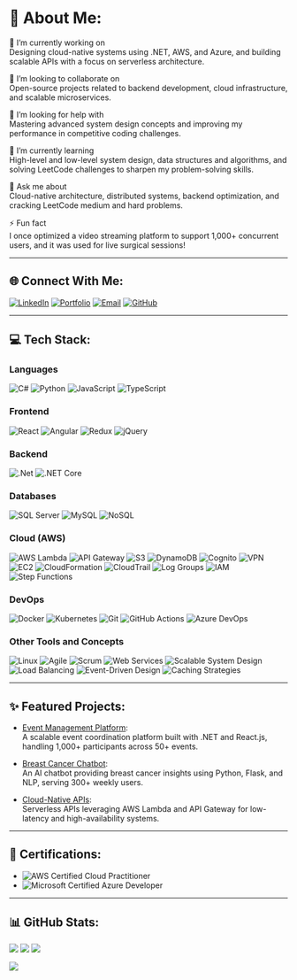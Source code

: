 # 💫 About Me:
🔭 I’m currently working on  
Designing cloud-native systems using .NET, AWS, and Azure, and building scalable APIs with a focus on serverless architecture.  

👯 I’m looking to collaborate on  
Open-source projects related to backend development, cloud infrastructure, and scalable microservices.  

🤝 I’m looking for help with  
Mastering advanced system design concepts and improving my performance in competitive coding challenges.  

🌱 I’m currently learning  
High-level and low-level system design, data structures and algorithms, and solving LeetCode challenges to sharpen my problem-solving skills.  

💬 Ask me about  
Cloud-native architecture, distributed systems, backend optimization, and cracking LeetCode medium and hard problems.  

⚡ Fun fact  
I once optimized a video streaming platform to support 1,000+ concurrent users, and it was used for live surgical sessions!  

---

## 🌐 Connect With Me:
<a href="https://linkedin.com/in/sandeepreddythippareddy" target="_blank"><img src="https://img.shields.io/badge/LinkedIn-%230077B5.svg?style=for-the-badge&logo=linkedin&logoColor=white" alt="LinkedIn"></a>
<a href="https://sandeepthippareddy.netlify.app" target="_blank"><img src="https://img.shields.io/badge/Portfolio-%231DA1F2.svg?style=for-the-badge&logo=firefoxbrowser&logoColor=white" alt="Portfolio"></a>
<a href="mailto:sandeepthippareddyedu@gmail.com"><img src="https://img.shields.io/badge/Email-D14836?style=for-the-badge&logo=gmail&logoColor=white" alt="Email"></a>
<a href="https://github.com/SandeepReddyThippareddy" target="_blank"><img src="https://img.shields.io/badge/GitHub-%23121011.svg?style=for-the-badge&logo=github&logoColor=white" alt="GitHub"></a>

---


## 💻 Tech Stack:
### **Languages**  
![C#](https://img.shields.io/badge/c%23-%23239120.svg?style=for-the-badge&logo=csharp&logoColor=white) 
![Python](https://img.shields.io/badge/python-3670A0?style=for-the-badge&logo=python&logoColor=ffdd54) 
![JavaScript](https://img.shields.io/badge/javascript-%23F7DF1E.svg?style=for-the-badge&logo=javascript&logoColor=black) 
![TypeScript](https://img.shields.io/badge/typescript-%23007ACC.svg?style=for-the-badge&logo=typescript&logoColor=white)  

### **Frontend**  
![React](https://img.shields.io/badge/react-%2320232a.svg?style=for-the-badge&logo=react&logoColor=%2361DAFB) 
![Angular](https://img.shields.io/badge/angular-%23DD0031.svg?style=for-the-badge&logo=angular&logoColor=white) 
![Redux](https://img.shields.io/badge/redux-%23593D88.svg?style=for-the-badge&logo=redux&logoColor=white) 
![jQuery](https://img.shields.io/badge/jquery-%230769AD.svg?style=for-the-badge&logo=jquery&logoColor=white)  

### **Backend**  
![.Net](https://img.shields.io/badge/.NET-5C2D91?style=for-the-badge&logo=.net&logoColor=white) 
![.NET Core](https://img.shields.io/badge/.NET%20Core-512BD4?style=for-the-badge&logo=.net&logoColor=white)  

### **Databases**  
![SQL Server](https://img.shields.io/badge/SQL%20Server-CC2927?style=for-the-badge&logo=microsoft%20sql%20server&logoColor=white) 
![MySQL](https://img.shields.io/badge/mysql-%2300f.svg?style=for-the-badge&logo=mysql&logoColor=white) 
![NoSQL](https://img.shields.io/badge/NoSQL-%23E34F26.svg?style=for-the-badge)  

### **Cloud (AWS)**  
![AWS Lambda](https://img.shields.io/badge/Lambda-%23FF9900.svg?style=for-the-badge&logo=amazon-aws&logoColor=white)  ![API Gateway](https://img.shields.io/badge/API%20Gateway-%23FF9900.svg?style=for-the-badge&logo=amazon-aws&logoColor=white)  ![S3](https://img.shields.io/badge/S3-%23FF9900.svg?style=for-the-badge&logo=amazon-aws&logoColor=white)  ![DynamoDB](https://img.shields.io/badge/DynamoDB-%232C3E50.svg?style=for-the-badge&logo=amazon-dynamodb&logoColor=white)  ![Cognito](https://img.shields.io/badge/Cognito-%23FF9900.svg?style=for-the-badge&logo=amazon-aws&logoColor=white)  ![VPN](https://img.shields.io/badge/VPN-%232C3E50.svg?style=for-the-badge&logo=amazon-aws&logoColor=white)  ![EC2](https://img.shields.io/badge/EC2-%23FF9900.svg?style=for-the-badge&logo=amazon-aws&logoColor=white)  ![CloudFormation](https://img.shields.io/badge/CloudFormation-%23FF9900.svg?style=for-the-badge&logo=amazon-aws&logoColor=white)  ![CloudTrail](https://img.shields.io/badge/CloudTrail-%232C3E50.svg?style=for-the-badge&logo=amazon-aws&logoColor=white)  ![Log Groups](https://img.shields.io/badge/Log%20Groups-%23FF9900.svg?style=for-the-badge&logo=amazon-aws&logoColor=white)  ![IAM](https://img.shields.io/badge/IAM-%232C3E50.svg?style=for-the-badge&logo=amazon-aws&logoColor=white)  ![Step Functions](https://img.shields.io/badge/Step%20Functions-%23FF9900.svg?style=for-the-badge&logo=amazon-aws&logoColor=white)  

### **DevOps**  
![Docker](https://img.shields.io/badge/docker-%230db7ed.svg?style=for-the-badge&logo=docker&logoColor=white)  ![Kubernetes](https://img.shields.io/badge/kubernetes-%23326ce5.svg?style=for-the-badge&logo=kubernetes&logoColor=white)  ![Git](https://img.shields.io/badge/git-%23F05033.svg?style=for-the-badge&logo=git&logoColor=white)  ![GitHub Actions](https://img.shields.io/badge/github%20actions-%232671E5.svg?style=for-the-badge&logo=githubactions&logoColor=white)  ![Azure DevOps](https://img.shields.io/badge/Azure%20DevOps-0078D7?style=for-the-badge&logo=azure-devops&logoColor=white)  

### **Other Tools and Concepts**  
![Linux](https://img.shields.io/badge/Linux-FCC624?style=for-the-badge&logo=linux&logoColor=black)  ![Agile](https://img.shields.io/badge/Agile-%231572B6.svg?style=for-the-badge&logo=agile&logoColor=white)  ![Scrum](https://img.shields.io/badge/Scrum-%231572B6.svg?style=for-the-badge&logo=scrum&logoColor=white)  ![Web Services](https://img.shields.io/badge/Web%20Services-%231572B6.svg?style=for-the-badge&logo=web&logoColor=white)  ![Scalable System Design](https://img.shields.io/badge/Scalable%20System%20Design-%23039BE5.svg?style=for-the-badge)  ![Load Balancing](https://img.shields.io/badge/Load%20Balancing-%23039BE5.svg?style=for-the-badge)  ![Event-Driven Design](https://img.shields.io/badge/Event%20Driven%20Design-%23039BE5.svg?style=for-the-badge)  ![Caching Strategies](https://img.shields.io/badge/Caching%20Strategies-%23039BE5.svg?style=for-the-badge)  

---

## ✨ Featured Projects:
- [Event Management Platform](https://github.com/sandeepthippareddy/event-management-platform):  
  A scalable event coordination platform built with .NET and React.js, handling 1,000+ participants across 50+ events.

- [Breast Cancer Chatbot](https://github.com/sandeepthippareddy/health-chatbot):  
  An AI chatbot providing breast cancer insights using Python, Flask, and NLP, serving 300+ weekly users.

- [Cloud-Native APIs](https://github.com/sandeepthippareddy/cloud-native-api):  
  Serverless APIs leveraging AWS Lambda and API Gateway for low-latency and high-availability systems.

---

## 📜 Certifications:
- ![AWS Certified Cloud Practitioner](https://img.shields.io/badge/AWS-Cloud%20Practitioner-F29100?style=for-the-badge&logo=amazon-aws&logoColor=white)  
- ![Microsoft Certified Azure Developer](https://img.shields.io/badge/Microsoft-Azure%20Developer-0078D4?style=for-the-badge&logo=microsoft-azure&logoColor=white)  

---

## 📊 GitHub Stats:
![](https://github-readme-stats.vercel.app/api?username=SandeepReddyThippareddy&theme=dark&hide_border=false&include_all_commits=true&count_private=true&cache_seconds=30)
![](https://github-readme-streak-stats.herokuapp.com/?user=SandeepReddyThippareddy&theme=dark&hide_border=false&cache_seconds=30)
![](https://github-readme-stats.vercel.app/api/top-langs/?username=SandeepReddyThippareddy&theme=dark&hide_border=false&include_all_commits=true&count_private=true&layout=compact&cache_seconds=30)


[![](https://visitcount.itsvg.in/api?id=SandeepReddyThippareddy&icon=0&color=0)](https://visitcount.itsvg.in)

